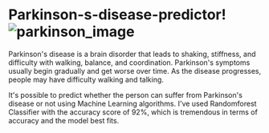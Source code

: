 # Parkinson-s-disease-predictor!![parkinson_image](https://user-images.githubusercontent.com/35285632/112313597-46107000-8c65-11eb-9e9d-8b2470b24343.jpeg)


Parkinson's disease is a brain disorder that leads to shaking, stiffness, and difficulty with walking, balance, and coordination. Parkinson's symptoms usually begin gradually and get worse over time. As the disease progresses, people may have difficulty walking and talking.

It's possible to predict whether the person can suffer from Parkinson's disease or not using Machine Learning algorithms. I've used Randomforest Classifier with the 
accuracy score of 92%, which is tremendous in terms of accuracy and the model best fits.
